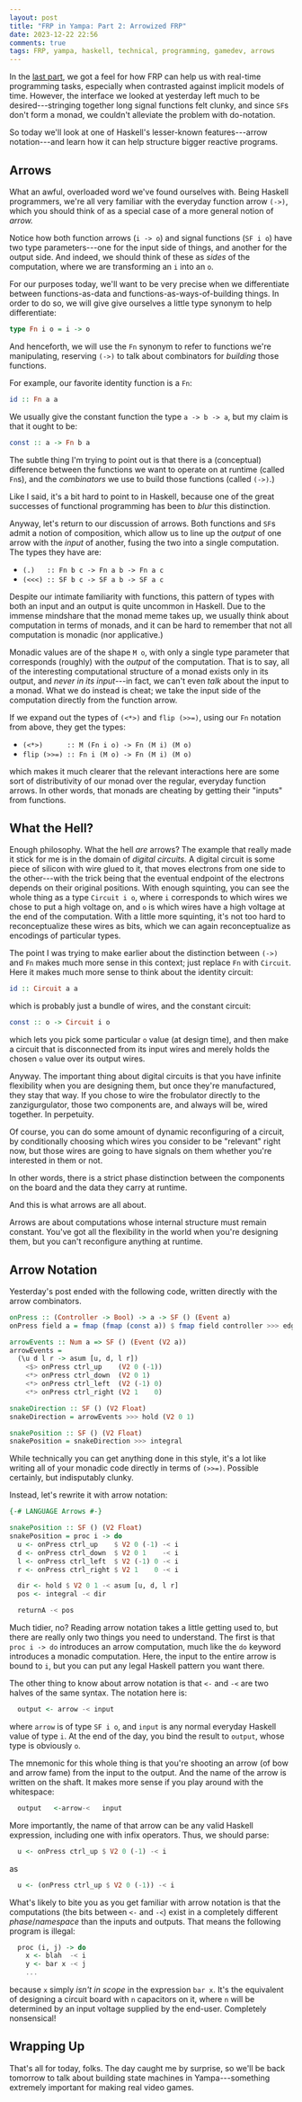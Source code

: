 ```yaml
---
layout: post
title: "FRP in Yampa: Part 2: Arrowized FRP"
date: 2023-12-22 22:56
comments: true
tags: FRP, yampa, haskell, technical, programming, gamedev, arrows
---
```


In the [last part](https://reasonablypolymorphic.com/blog/yampa-frp/index.html),
we got a feel for how FRP can help us with real-time programming tasks,
especially when contrasted against implicit models of time. However, the
interface we looked at yesterday left much to be desired---stringing together
long signal functions felt clunky, and since `SF`s don't form a monad, we
couldn't alleviate the problem with do-notation.

So today we'll look at one of Haskell's lesser-known features---arrow
notation---and learn how it can help structure bigger reactive programs.


## Arrows

What an awful, overloaded word we've found ourselves with. Being Haskell
programmers, we're all very familiar with the everyday function arrow `(->)`,
which you should think of as a special case of a more general notion of *arrow.*

Notice how both function arrows (`i -> o`) and signal functions (`SF i o`) have
two type parameters---one for the input side of things, and another for the
output side. And indeed, we should think of these as *sides* of the computation,
where we are transforming an `i` into an `o`.

For our purposes today, we'll want to be very precise when we differentiate
between functions-as-data and functions-as-ways-of-building things. In order to
do so, we will give give ourselves a little type synonym to help differentiate:

```haskell
type Fn i o = i -> o
```

And henceforth, we will use the `Fn` synonym to refer to functions we're
manipulating, reserving `(->)` to talk about combinators for *building* those
functions.

For example, our favorite identity function is a `Fn`:

```haskell
id :: Fn a a
```

We usually give the constant function the type `a -> b -> a`, but my claim is
that it ought to be:

```haskell
const :: a -> Fn b a
```

The subtle thing I'm trying to point out is that there is a (conceptual)
difference between the functions we want to operate on at runtime (called
`Fn`s), and the *combinators* we use to build those functions (called `(->)`.)

Like I said, it's a bit hard to point to in Haskell, because one of the great
successes of functional programming has been to *blur* this distinction.

Anyway, let's return to our discussion of arrows. Both functions and `SF`s admit
a notion of composition, which allow us to line up the *output* of one arrow
with the *input* of another, fusing the two into a single computation. The types
they have are:

- `(.)   :: Fn b c -> Fn a b -> Fn a c`
- `(<<<) :: SF b c -> SF a b -> SF a c`

Despite our intimate familiarity with functions, this pattern of types with both
an input and an output is quite uncommon in Haskell. Due to the immense
mindshare that the monad meme takes up, we usually think about computation in
terms of monads, and it can be hard to remember that not all computation is
monadic (nor applicative.)

Monadic values are of the shape `M o`, with only a single type parameter that
corresponds (roughly) with the *output* of the computation. That is to say, all
of the interesting computational structure of a monad exists only in its output,
and *never in its input*---in fact, we can't even *talk* about the input to a
monad. What we do instead is cheat; we take the input side of the computation
directly from the function arrow.

If we expand out the types of `(<*>)` and `flip (>>=)`, using our `Fn` notation
from above, they get the types:

- `(<*>)      :: M (Fn i o) -> Fn (M i) (M o)`
- `flip (>>=) :: Fn i (M o) -> Fn (M i) (M o)`

which makes it much clearer that the relevant interactions here are some sort of
distributivity of our monad over the regular, everyday function arrows. In other
words, that monads are cheating by getting their "inputs" from functions.


## What the Hell?

Enough philosophy. What the hell *are* arrows? The example that really made it
stick for me is in the domain of *digital circuits.* A digital circuit is some
piece of silicon with wire glued to it, that moves electrons from one side to
the other---with the trick being that the eventual endpoint of the electrons
depends on their original positions. With enough squinting, you can see the
whole thing as a type `Circuit i o`, where `i` corresponds to which wires we
chose to put a high voltage on, and `o` is which wires have a high voltage at
the end of the computation. With a little more squinting, it's not too hard to
reconceptualize these wires as bits, which we can again reconceptualize as
encodings of particular types.

The point I was trying to make earlier about the distinction between `(->)` and
`Fn` makes much more sense in this context; just replace `Fn` with `Circuit`.
Here it makes much more sense to think about the identity circuit:

```haskell
id :: Circuit a a
```

which is probably just a bundle of wires, and the constant circuit:

```haskell
const :: o -> Circuit i o
```

which lets you pick some particular `o` value (at design time), and then make a
circuit that is disconnected from its input wires and merely holds the chosen
`o` value over its output wires.

Anyway. The important thing about digital circuits is that you have infinite
flexibility when you are designing them, but once they're manufactured, they
stay that way. If you chose to wire the frobulator directly to the
zanzigurgulator, those two components are, and always will be, wired together.
In perpetuity.

Of course, you can do some amount of dynamic reconfiguring of a circuit, by
conditionally choosing which wires you consider to be "relevant" right now, but
those wires are going to have signals on them whether you're interested in them
or not.

In other words, there is a strict phase distinction between the components on
the board and the data they carry at runtime.

And this is what arrows are all about.

Arrows are about computations whose internal structure must remain constant.
You've got all the flexibility in the world when you're designing them, but you
can't reconfigure anything at runtime.


## Arrow Notation

Yesterday's post ended with the following code, written directly with the arrow
combinators.

```haskell
onPress :: (Controller -> Bool) -> a -> SF () (Event a)
onPress field a = fmap (fmap (const a)) $ fmap field controller >>> edge

arrowEvents :: Num a => SF () (Event (V2 a))
arrowEvents =
  (\u d l r -> asum [u, d, l r])
    <$> onPress ctrl_up    (V2 0 (-1))
    <*> onPress ctrl_down  (V2 0 1)
    <*> onPress ctrl_left  (V2 (-1) 0)
    <*> onPress ctrl_right (V2 1    0)

snakeDirection :: SF () (V2 Float)
snakeDirection = arrowEvents >>> hold (V2 0 1)

snakePosition :: SF () (V2 Float)
snakePosition = snakeDirection >>> integral
```

While technically you can get anything done in this style, it's a lot like
writing all of your monadic code directly in terms of `(>>=)`. Possible
certainly, but indisputably clunky.

Instead, let's rewrite it with arrow notation:

```haskell
{-# LANGUAGE Arrows #-}

snakePosition :: SF () (V2 Float)
snakePosition = proc i -> do
  u <- onPress ctrl_up    $ V2 0 (-1) -< i
  d <- onPress ctrl_down  $ V2 0 1    -< i
  l <- onPress ctrl_left  $ V2 (-1) 0 -< i
  r <- onPress ctrl_right $ V2 1    0 -< i

  dir <- hold $ V2 0 1 -< asum [u, d, l r]
  pos <- integral -< dir

  returnA -< pos
```

Much tidier, no? Reading arrow notation takes a little getting used to, but
there are really only two things you need to understand. The first is that
`proc i -> do` introduces an arrow computation, much like the `do` keyword
introduces a monadic computation. Here, the input to the entire arrow is bound
to `i`, but you can put any legal Haskell pattern you want there.

The other thing to know about arrow notation is that `<-` and `-<` are two
halves of the same syntax. The notation here is:

```haskell
  output <- arrow -< input
```

where `arrow` is of type `SF i o`, and `input` is any normal everyday Haskell
value of type `i`. At the end of the day, you bind the result to `output`, whose
type is obviously `o`.

The mnemonic for this whole thing is that you're shooting an arrow (of bow and
arrow fame) from the input to the output. And the name of the arrow is written
on the shaft. It makes more sense if you play around with the whitespace:

```haskell
  output   <-arrow-<   input
```

More importantly, the name of that arrow can be any valid Haskell expression,
including one with infix operators. Thus, we should parse:

```haskell
  u <- onPress ctrl_up $ V2 0 (-1) -< i
```

as

```haskell
  u <- (onPress ctrl_up $ V2 0 (-1)) -< i
```

What's likely to bite you as you get familiar with arrow notation is that the
computations (the bits between `<-` and `-<`) exist in a completely different
*phase*/*namespace* than the inputs and outputs. That means the following
program is illegal:

```haskell
  proc (i, j) -> do
    x <- blah  -< i
    y <- bar x -< j
    ...
```

because `x` simply *isn't in scope* in the expression `bar x`. It's the
equivalent of designing a circuit board with `n` capacitors on it, where `n`
will be determined by an input voltage supplied by the end-user. Completely
nonsensical!


## Wrapping Up

That's all for today, folks. The day caught me by surprise, so we'll be back
tomorrow to talk about building state machines in Yampa---something extremely
important for making real video games.

